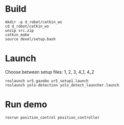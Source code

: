 # Build

````
mkdir -p d_robot/catkin_ws
cd d_robot/catkin_ws
unzip src.zip
catkin_make
source devel/setup.bash
````


# Launch

Choose between setup files: 1, 2, 3, 4_1, 4_2
````
roslaunch ur5_gazebo ur5_setup1.launch
roslaunch yolo-detection yolo_detect_launcher.launch
````


# Run demo

````
rosrun position_control position_controller
````

